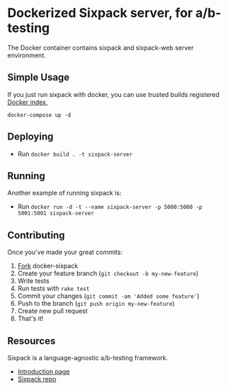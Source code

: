 # Dockerized Sixpack server, for a/b-testing

The Docker container contains sixpack and sixpack-web server environment.

## Simple Usage

If you just run sixpack with docker, you can use trusted builds registered [Docker index][di],

    docker-compose up -d

## Deploying

* Run `docker build . -t sixpack-server`

## Running

Another example of running sixpack is:

* Run `docker run -d -t --name sixpack-server -p 5000:5000 -p 5001:5001 sixpack-server`

## Contributing

Once you've made your great commits:

1. [Fork][fk] docker-sixpack
2. Create your feature branch (``git checkout -b my-new-feature``)
3. Write tests
4. Run tests with ``rake test``
5. Commit your changes (``git commit -am 'Added some feature'``)
6. Push to the branch (``git push origin my-new-feature``)
7. Create new pull request
8. That's it!

## Resources

Sixpack is a language-agnostic a/b-testing framework.

* [Introduction page](http://sixpack.seatgeek.com)
* [Sixpack repo](https://github.com/seatgeek/sixpack)


[fk]: http://help.github.com/forking/
[di]: https://index.docker.io/u/scottbcovert/sixpack/